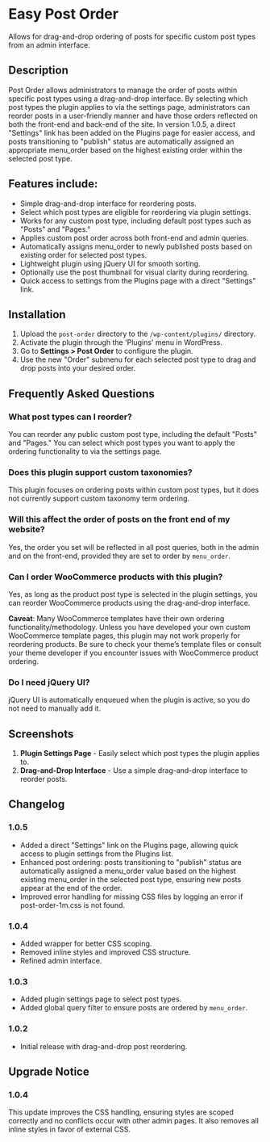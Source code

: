 # Easy Post Order

Allows for drag-and-drop ordering of posts for specific custom post types from an admin interface.

## Description

Post Order allows administrators to manage the order of posts within specific post types using a drag-and-drop interface. By selecting which post types the plugin applies to via the settings page, administrators can reorder posts in a user-friendly manner and have those orders reflected on both the front-end and back-end of the site. In version 1.0.5, a direct "Settings" link has been added on the Plugins page for easier access, and posts transitioning to "publish" status are automatically assigned an appropriate menu_order based on the highest existing order within the selected post type.

## Features include:
* Simple drag-and-drop interface for reordering posts.
* Select which post types are eligible for reordering via plugin settings.
* Works for any custom post type, including default post types such as "Posts" and "Pages."
* Applies custom post order across both front-end and admin queries.
* Automatically assigns menu_order to newly published posts based on existing order for selected post types.
* Lightweight plugin using jQuery UI for smooth sorting.
* Optionally use the post thumbnail for visual clarity during reordering.
* Quick access to settings from the Plugins page with a direct "Settings" link.

## Installation

1. Upload the `post-order` directory to the `/wp-content/plugins/` directory.
2. Activate the plugin through the 'Plugins' menu in WordPress.
3. Go to **Settings > Post Order** to configure the plugin.
4. Use the new "Order" submenu for each selected post type to drag and drop posts into your desired order.

## Frequently Asked Questions

### What post types can I reorder?

You can reorder any public custom post type, including the default "Posts" and "Pages." You can select which post types you want to apply the ordering functionality to via the settings page.

### Does this plugin support custom taxonomies?

This plugin focuses on ordering posts within custom post types, but it does not currently support custom taxonomy term ordering.

### Will this affect the order of posts on the front end of my website?

Yes, the order you set will be reflected in all post queries, both in the admin and on the front-end, provided they are set to order by `menu_order`.

### Can I order WooCommerce products with this plugin?

Yes, as long as the product post type is selected in the plugin settings, you can reorder WooCommerce products using the drag-and-drop interface.

**Caveat**: Many WooCommerce templates have their own ordering functionality/methodology. Unless you have developed your own custom WooCommerce template pages, this plugin may not work properly for reordering products. Be sure to check your theme’s template files or consult your theme developer if you encounter issues with WooCommerce product ordering.

### Do I need jQuery UI?

jQuery UI is automatically enqueued when the plugin is active, so you do not need to manually add it.

## Screenshots

1. **Plugin Settings Page** - Easily select which post types the plugin applies to.
2. **Drag-and-Drop Interface** - Use a simple drag-and-drop interface to reorder posts.

## Changelog

### 1.0.5
* Added a direct "Settings" link on the Plugins page, allowing quick access to plugin settings from the Plugins list.
* Enhanced post ordering: posts transitioning to "publish" status are automatically assigned a menu_order value based on the highest existing menu_order in the selected post type, ensuring new posts appear at the end of the order.
* Improved error handling for missing CSS files by logging an error if post-order-1m.css is not found.

### 1.0.4
* Added wrapper for better CSS scoping.
* Removed inline styles and improved CSS structure.
* Refined admin interface.

### 1.0.3
* Added plugin settings page to select post types.
* Added global query filter to ensure posts are ordered by `menu_order`.

### 1.0.2
* Initial release with drag-and-drop post reordering.

## Upgrade Notice

### 1.0.4
This update improves the CSS handling, ensuring styles are scoped correctly and no conflicts occur with other admin pages. It also removes all inline styles in favor of external CSS.
